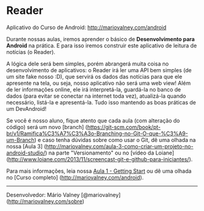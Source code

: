 # Reader
Aplicativo do Curso de Android: http://mariovalney.com/android

Durante nossas aulas, iremos aprender o básico de **Desenvolvimento para Android** na prática. 
E para isso iremos construir este aplicativo de leitura de notícias (o Reader).

A lógica dele será bem simples, porém abrangerá muita coisa no desenvolvimento de aplicativos: o Reader irá ler uma API bem simples (de um site fake nosso :D), que servirá os dados das notícias para que ele apresente na tela, ou seja, nosso aplicativo não será uma web view!
Além de ler informações online, ele irá interpretá-la, guardá-la no banco de dados (para evitar se conectar na internet toda vez), atualizá-la quando necessário, listá-la e apresentá-la. Tudo isso mantendo as boas práticas de um DevAndroid!

Se você é nosso aluno, fique atento que cada aula (com alteração do código) será um novo [branch] (https://git-scm.com/book/pt-br/v1/Ramifica%C3%A7%C3%A3o-Branching-no-Git-O-que-%C3%A9-um-Branch) e caso tenha dúvidas sobre como usar o Git, dê uma olhada na nossa [Aula 3] (http://mariovalney.com/aula-3-como-criar-um-projeto-no-android-studio/) na parte "Versionamento" ou no [vídeo da Loiane] (http://www.loiane.com/2013/11/screencast-git-e-github-para-iniciantes/).

Para mais informações, leia nossa [Aula 1 - Getting Start](http://mariovalney.com/aula-1-getting-start/) ou dê uma olhada no [Curso completo] (http://mariovalney.com/android).

---

Desenvolvedor: Mário Valney [@mariovalney] (http://mariovalney.com/sobre)
